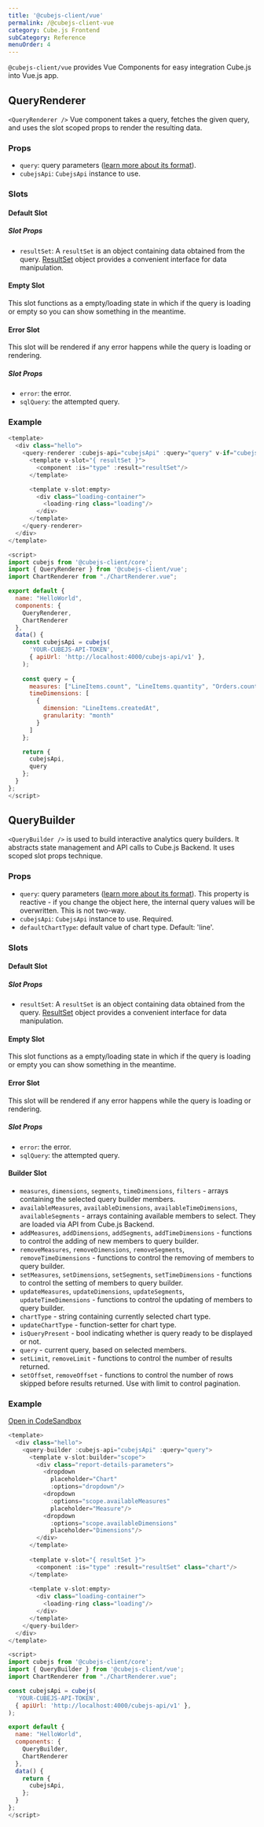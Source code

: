 ```yaml
---
title: '@cubejs-client/vue'
permalink: /@cubejs-client-vue
category: Cube.js Frontend
subCategory: Reference
menuOrder: 4
---
```


`@cubejs-client/vue` provides Vue Components for easy integration Cube.js
into Vue.js app.

## QueryRenderer

`<QueryRenderer />` Vue component takes a query, fetches the given query, and uses the slot scoped props to render the resulting data.

### Props

- `query`: query parameters ([learn more about its format](query-format)).
- `cubejsApi`: `CubejsApi` instance to use.

### Slots

#### Default Slot

##### Slot Props

- `resultSet`: A `resultSet` is an object containing data obtained from the query. [ResultSet](@cubejs-client-core#result-set) object provides a convenient interface for data manipulation.

#### Empty Slot

This slot functions as a empty/loading state in which if the query is loading or empty so you can show
something in the meantime.

#### Error Slot

This slot will be rendered if any error happens while the query is loading or rendering.

##### Slot Props

- `error`: the error.
- `sqlQuery`: the attempted query.

### Example
```js
<template>
  <div class="hello">
    <query-renderer :cubejs-api="cubejsApi" :query="query" v-if="cubejs">
      <template v-slot="{ resultSet }">
        <component :is="type" :result="resultSet"/>
      </template>

      <template v-slot:empty>
        <div class="loading-container">
          <loading-ring class="loading"/>
        </div>
      </template>
    </query-renderer>
  </div>
</template>

<script>
import cubejs from '@cubejs-client/core';
import { QueryRenderer } from '@cubejs-client/vue';
import ChartRenderer from "./ChartRenderer.vue";

export default {
  name: "HelloWorld",
  components: {
    QueryRenderer,
    ChartRenderer
  },
  data() {
    const cubejsApi = cubejs(
      'YOUR-CUBEJS-API-TOKEN',
      { apiUrl: 'http://localhost:4000/cubejs-api/v1' },
    );
    
    const query = {
      measures: ["LineItems.count", "LineItems.quantity", "Orders.count"],
      timeDimensions: [
        {
          dimension: "LineItems.createdAt",
          granularity: "month"
        }
      ]
    };

    return {
      cubejsApi,
      query
    };
  }
};
</script>
```

## QueryBuilder
`<QueryBuilder />` is used to build interactive analytics query builders. It abstracts state management and API calls to Cube.js Backend. It uses scoped slot props technique.

### Props

- `query`: query parameters ([learn more about its format](query-format)). This property is reactive - if you change the object here,
the internal query values will be overwritten. This is not two-way. 
- `cubejsApi`: `CubejsApi` instance to use. Required.
- `defaultChartType`: default value of chart type. Default: 'line'.

### Slots

#### Default Slot

##### Slot Props

- `resultSet`: A `resultSet` is an object containing data obtained from the query. [ResultSet](@cubejs-client-core#result-set) object provides a convenient interface for data manipulation.

#### Empty Slot

This slot functions as a empty/loading state in which if the query is loading or empty you can show
something in the meantime.

#### Error Slot

This slot will be rendered if any error happens while the query is loading or rendering.

##### Slot Props

- `error`: the error.
- `sqlQuery`: the attempted query.

#### Builder Slot

- `measures`, `dimensions`, `segments`, `timeDimensions`, `filters` - arrays containing the
selected query builder members.
- `availableMeasures`, `availableDimensions`, `availableTimeDimensions`,
`availableSegments` - arrays containing available members to select. They are loaded via
API from Cube.js Backend.
- `addMeasures`, `addDimensions`, `addSegments`, `addTimeDimensions` - functions to control the adding of new members to query builder.
- `removeMeasures`, `removeDimensions`, `removeSegments`, `removeTimeDimensions` - functions to control the removing of members to query builder.
- `setMeasures`, `setDimensions`, `setSegments`, `setTimeDimensions` - functions to control the setting of members to query builder.
- `updateMeasures`, `updateDimensions`, `updateSegments`, `updateTimeDimensions` - functions to control the updating of members to query builder.
- `chartType` - string containing currently selected chart type.
- `updateChartType` - function-setter for chart type.
- `isQueryPresent` - bool indicating whether is query ready to be displayed or not.
- `query` - current query, based on selected members.
- `setLimit`, `removeLimit` - functions to control the number of results returned.
- `setOffset`, `removeOffset` - functions to control the number of rows skipped before results returned. Use with limit to control pagination.

### Example
[Open in CodeSandbox](https://codesandbox.io/s/vuejs-query-builder-with-vuejs-urqyj)
```js
<template>
  <div class="hello">
    <query-builder :cubejs-api="cubejsApi" :query="query">
      <template v-slot:builder="scope">
        <div class="report-details-parameters">
          <dropdown
            placeholder="Chart"
            :options="dropdown"/>
          <dropdown
            :options="scope.availableMeasures"
            placeholder="Measure"/>
          <dropdown
            :options="scope.availableDimensions"
            placeholder="Dimensions"/>
        </div>
      </template>
      
      <template v-slot="{ resultSet }">
        <component :is="type" :result="resultSet" class="chart"/>
      </template>
      
      <template v-slot:empty>
        <div class="loading-container">
          <loading-ring class="loading"/>
        </div>
      </template>
    </query-builder>
  </div>
</template>

<script>
import cubejs from '@cubejs-client/core';
import { QueryBuilder } from '@cubejs-client/vue';
import ChartRenderer from "./ChartRenderer.vue";

const cubejsApi = cubejs(
  'YOUR-CUBEJS-API-TOKEN',
  { apiUrl: 'http://localhost:4000/cubejs-api/v1' },
);

export default {
  name: "HelloWorld",
  components: {
    QueryBuilder,
    ChartRenderer
  },
  data() {
    return {
      cubejsApi,
    };
  }
};
</script>
```
